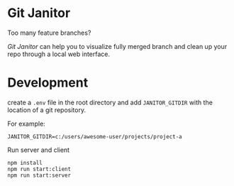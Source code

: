 # Git Janitor

Too many feature branches? 

*Git Janitor* can help you to visualize fully merged branch and clean up your repo through a local web interface.


# Development

create a `.env` file in the root directory and add `JANITOR_GITDIR` with the location of a git repository.

For example:
```
JANITOR_GITDIR=c:/users/awesome-user/projects/project-a
```

Run server and client

```
npm install
npm run start:client
npm run start:server
```